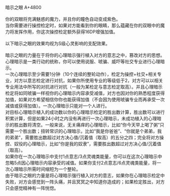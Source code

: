 <title>暗示之眼</title>
<meta name="GENERATOR" content="WinCHM">
<meta http-equiv="Content-Type" content="text/html; charset=gb2312">
<br>暗示之眼 A+4800
<br>
<br>你的双眼将充满魅惑的魔力，并且你的瞳色自动变成紫色。
<br>当你需要进行操控检定时，如果对方能看到你的眼睛，那么蕴藏在你的双眼中的魔力将发挥作用，你这次操控检定额外获得16DP增强加值。
<br>
<br>以下暗示之眼的效果均视为S级心灵影响的支配效果。
<br>
<br>暗示之眼的力量在于将你的心理暗示强行植入对方的意志之中，篡改对方的思想。心理暗示是一类行动的统称，你可以使用说服、唬骗、威吓等社交专业进行心理暗示。
<br>一次心理暗示至少需要1分钟（10个连续的整轮动作），检定为操控+社交+相关专业，对方以意志检定进行对抗，如果你所使用专业的等级低于2，对方可以以相关专业用法中所写的对抗进行对抗（一般为某检定与意志检定取高）。并且心理暗示检定将如同唬骗一样视你的心理暗示内容承受减值，对方也因对你的熟悉程度获得加值，如果对方希望相信你你也能获得加值（不会因为使用唬骗专业而再承受一次减值或获得加值）。一次心理暗示只能对一个人进行。
<br>对目标心理暗示植入的成功数以你的心理暗示检定的胜出数计算，胜出数可以进行积累计算，但是如果24小时之内没有再进行一次心理暗示，未成功植入的心理暗示的胜出数将清空。一般来说，无关痛痒的心理暗示，比如“你今天早上喝了粥”只需要一个胜出数；扭转常识的心理暗示，比如“我是你爸爸”、“你就是个弟弟，我的弟弟”，需要胜出数超过对方决心值/沉着值（取高）的五分之四；完全将对方操控、奴役的心理暗示，比如“你是我的奴隶”，需要胜出数超过对方决心值/沉着值（取高）。
<br>如果你在一次心理暗示中支付1点意志/3点灵魂类能量，你可以在这次心理暗示中忽略5点因心理暗示内容承受的减值。如果你支付2点意志/6点灵魂类能量，将一次心理暗示所需时间缩短为一个整轮。
<br>由于暗示之眼的力量是将心理暗示强行植入对方的意志，如果你在心理暗示检定中失败，对方会感觉到一阵头痛，并且冥冥之中知道你造成的；如果检定胜出，对方只会感觉精神有一阵恍惚。
<br>